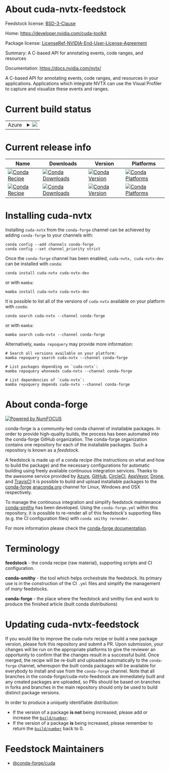 About cuda-nvtx-feedstock
=========================

Feedstock license: [BSD-3-Clause](https://github.com/conda-forge/cuda-nvtx-feedstock/blob/main/LICENSE.txt)

Home: https://developer.nvidia.com/cuda-toolkit

Package license: [LicenseRef-NVIDIA-End-User-License-Agreement](https://docs.nvidia.com/cuda/eula/index.html)

Summary: A C-based API for annotating events, code ranges, and resources

Documentation: https://docs.nvidia.com/nvtx/

A C-based API for annotating events, code ranges, and resources in your
applications. Applications which integrate NVTX can use the Visual Profiler
to capture and visualize these events and ranges.


Current build status
====================


<table>
    
  <tr>
    <td>Azure</td>
    <td>
      <details>
        <summary>
          <a href="https://dev.azure.com/conda-forge/feedstock-builds/_build/latest?definitionId=19222&branchName=main">
            <img src="https://dev.azure.com/conda-forge/feedstock-builds/_apis/build/status/cuda-nvtx-feedstock?branchName=main">
          </a>
        </summary>
        <table>
          <thead><tr><th>Variant</th><th>Status</th></tr></thead>
          <tbody><tr>
              <td>linux_64</td>
              <td>
                <a href="https://dev.azure.com/conda-forge/feedstock-builds/_build/latest?definitionId=19222&branchName=main">
                  <img src="https://dev.azure.com/conda-forge/feedstock-builds/_apis/build/status/cuda-nvtx-feedstock?branchName=main&jobName=linux&configuration=linux%20linux_64_" alt="variant">
                </a>
              </td>
            </tr><tr>
              <td>linux_aarch64_arm_variant_typesbsa</td>
              <td>
                <a href="https://dev.azure.com/conda-forge/feedstock-builds/_build/latest?definitionId=19222&branchName=main">
                  <img src="https://dev.azure.com/conda-forge/feedstock-builds/_apis/build/status/cuda-nvtx-feedstock?branchName=main&jobName=linux&configuration=linux%20linux_aarch64_arm_variant_typesbsa" alt="variant">
                </a>
              </td>
            </tr><tr>
              <td>linux_aarch64_arm_variant_typetegra</td>
              <td>
                <a href="https://dev.azure.com/conda-forge/feedstock-builds/_build/latest?definitionId=19222&branchName=main">
                  <img src="https://dev.azure.com/conda-forge/feedstock-builds/_apis/build/status/cuda-nvtx-feedstock?branchName=main&jobName=linux&configuration=linux%20linux_aarch64_arm_variant_typetegra" alt="variant">
                </a>
              </td>
            </tr><tr>
              <td>win_64</td>
              <td>
                <a href="https://dev.azure.com/conda-forge/feedstock-builds/_build/latest?definitionId=19222&branchName=main">
                  <img src="https://dev.azure.com/conda-forge/feedstock-builds/_apis/build/status/cuda-nvtx-feedstock?branchName=main&jobName=win&configuration=win%20win_64_" alt="variant">
                </a>
              </td>
            </tr>
          </tbody>
        </table>
      </details>
    </td>
  </tr>
</table>

Current release info
====================

| Name | Downloads | Version | Platforms |
| --- | --- | --- | --- |
| [![Conda Recipe](https://img.shields.io/badge/recipe-cuda--nvtx-green.svg)](https://anaconda.org/conda-forge/cuda-nvtx) | [![Conda Downloads](https://img.shields.io/conda/dn/conda-forge/cuda-nvtx.svg)](https://anaconda.org/conda-forge/cuda-nvtx) | [![Conda Version](https://img.shields.io/conda/vn/conda-forge/cuda-nvtx.svg)](https://anaconda.org/conda-forge/cuda-nvtx) | [![Conda Platforms](https://img.shields.io/conda/pn/conda-forge/cuda-nvtx.svg)](https://anaconda.org/conda-forge/cuda-nvtx) |
| [![Conda Recipe](https://img.shields.io/badge/recipe-cuda--nvtx--dev-green.svg)](https://anaconda.org/conda-forge/cuda-nvtx-dev) | [![Conda Downloads](https://img.shields.io/conda/dn/conda-forge/cuda-nvtx-dev.svg)](https://anaconda.org/conda-forge/cuda-nvtx-dev) | [![Conda Version](https://img.shields.io/conda/vn/conda-forge/cuda-nvtx-dev.svg)](https://anaconda.org/conda-forge/cuda-nvtx-dev) | [![Conda Platforms](https://img.shields.io/conda/pn/conda-forge/cuda-nvtx-dev.svg)](https://anaconda.org/conda-forge/cuda-nvtx-dev) |

Installing cuda-nvtx
====================

Installing `cuda-nvtx` from the `conda-forge` channel can be achieved by adding `conda-forge` to your channels with:

```
conda config --add channels conda-forge
conda config --set channel_priority strict
```

Once the `conda-forge` channel has been enabled, `cuda-nvtx, cuda-nvtx-dev` can be installed with `conda`:

```
conda install cuda-nvtx cuda-nvtx-dev
```

or with `mamba`:

```
mamba install cuda-nvtx cuda-nvtx-dev
```

It is possible to list all of the versions of `cuda-nvtx` available on your platform with `conda`:

```
conda search cuda-nvtx --channel conda-forge
```

or with `mamba`:

```
mamba search cuda-nvtx --channel conda-forge
```

Alternatively, `mamba repoquery` may provide more information:

```
# Search all versions available on your platform:
mamba repoquery search cuda-nvtx --channel conda-forge

# List packages depending on `cuda-nvtx`:
mamba repoquery whoneeds cuda-nvtx --channel conda-forge

# List dependencies of `cuda-nvtx`:
mamba repoquery depends cuda-nvtx --channel conda-forge
```


About conda-forge
=================

[![Powered by
NumFOCUS](https://img.shields.io/badge/powered%20by-NumFOCUS-orange.svg?style=flat&colorA=E1523D&colorB=007D8A)](https://numfocus.org)

conda-forge is a community-led conda channel of installable packages.
In order to provide high-quality builds, the process has been automated into the
conda-forge GitHub organization. The conda-forge organization contains one repository
for each of the installable packages. Such a repository is known as a *feedstock*.

A feedstock is made up of a conda recipe (the instructions on what and how to build
the package) and the necessary configurations for automatic building using freely
available continuous integration services. Thanks to the awesome service provided by
[Azure](https://azure.microsoft.com/en-us/services/devops/), [GitHub](https://github.com/),
[CircleCI](https://circleci.com/), [AppVeyor](https://www.appveyor.com/),
[Drone](https://cloud.drone.io/welcome), and [TravisCI](https://travis-ci.com/)
it is possible to build and upload installable packages to the
[conda-forge](https://anaconda.org/conda-forge) [anaconda.org](https://anaconda.org/)
channel for Linux, Windows and OSX respectively.

To manage the continuous integration and simplify feedstock maintenance
[conda-smithy](https://github.com/conda-forge/conda-smithy) has been developed.
Using the ``conda-forge.yml`` within this repository, it is possible to re-render all of
this feedstock's supporting files (e.g. the CI configuration files) with ``conda smithy rerender``.

For more information please check the [conda-forge documentation](https://conda-forge.org/docs/).

Terminology
===========

**feedstock** - the conda recipe (raw material), supporting scripts and CI configuration.

**conda-smithy** - the tool which helps orchestrate the feedstock.
                   Its primary use is in the construction of the CI ``.yml`` files
                   and simplify the management of *many* feedstocks.

**conda-forge** - the place where the feedstock and smithy live and work to
                  produce the finished article (built conda distributions)


Updating cuda-nvtx-feedstock
============================

If you would like to improve the cuda-nvtx recipe or build a new
package version, please fork this repository and submit a PR. Upon submission,
your changes will be run on the appropriate platforms to give the reviewer an
opportunity to confirm that the changes result in a successful build. Once
merged, the recipe will be re-built and uploaded automatically to the
`conda-forge` channel, whereupon the built conda packages will be available for
everybody to install and use from the `conda-forge` channel.
Note that all branches in the conda-forge/cuda-nvtx-feedstock are
immediately built and any created packages are uploaded, so PRs should be based
on branches in forks and branches in the main repository should only be used to
build distinct package versions.

In order to produce a uniquely identifiable distribution:
 * If the version of a package **is not** being increased, please add or increase
   the [``build/number``](https://docs.conda.io/projects/conda-build/en/latest/resources/define-metadata.html#build-number-and-string).
 * If the version of a package **is** being increased, please remember to return
   the [``build/number``](https://docs.conda.io/projects/conda-build/en/latest/resources/define-metadata.html#build-number-and-string)
   back to 0.

Feedstock Maintainers
=====================

* [@conda-forge/cuda](https://github.com/orgs/conda-forge/teams/cuda/)


